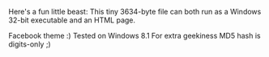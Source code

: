 Here's a fun little beast: This tiny 3634-byte file can both run as a Windows 32-bit executable and an HTML page.   

Facebook theme :) 
Tested on Windows 8.1 
For extra geekiness MD5 hash is digits-only ;)
